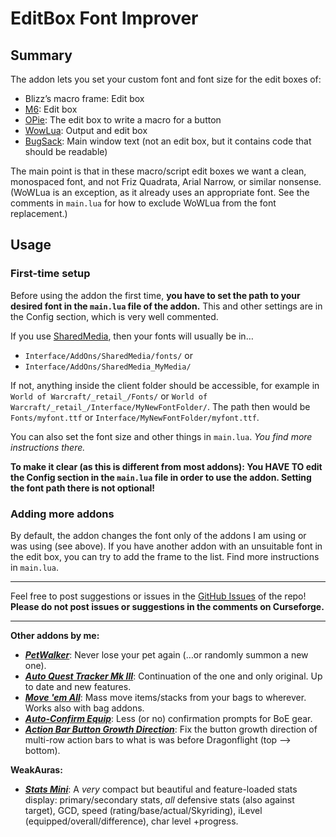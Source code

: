 # EditBox Font Improver

## Summary

The addon lets you set your custom font and font size for the edit boxes of:

- Blizz’s macro frame: Edit box
- [M6](https://www.curseforge.com/wow/addons/m6x): Edit box
- [OPie](https://www.curseforge.com/wow/addons/opie): The edit box to write a macro for a button
- [WowLua](https://www.wowinterface.com/downloads/info7366-WowLua.html): Output and edit box
- [BugSack](https://www.curseforge.com/wow/addons/bugsack): Main window text (not an edit box, but it contains code that should be readable)

The main point is that in these macro/script edit boxes we want a clean, monospaced font, and not Friz Quadrata, Arial Narrow, or similar nonsense. (WoWLua is an exception, as it already uses an appropriate font. See the comments in `main.lua` for how to exclude WoWLua from the font replacement.)

## Usage

### First-time setup

Before using the addon the first time, **you have to set the path to your desired font in the `main.lua` file of the addon.** This and other settings are in the Config section, which is very well commented.

If you use [SharedMedia](https://www.curseforge.com/wow/addons/sharedmedia), then your fonts will usually be in…

- `Interface/AddOns/SharedMedia/fonts/` or
- `Interface/AddOns/SharedMedia_MyMedia/`

If not, anything inside the client folder should be accessible, for example in `World of Warcraft/_retail_/Fonts/` or `World of Warcraft/_retail_/Interface/MyNewFontFolder/`.
The path then would be `Fonts/myfont.ttf` or `Interface/MyNewFontFolder/myfont.ttf`.

You can also set the font size and other things in `main.lua`. _You find more instructions there._

**To make it clear (as this is different from most addons): You HAVE TO edit the Config section in the `main.lua` file in order to use the addon. Setting the font path there is not optional!**

### Adding more addons

By default, the addon changes the font only of the addons I am using or was using (see above). If you have another addon with an unsuitable font in the edit box, you can try to add the frame to the list. Find more instructions in `main.lua`.

---

Feel free to post suggestions or issues in the [GitHub Issues](https://github.com/tflo/EditBox-Font-Improver/issues) of the repo!
__Please do not post issues or suggestions in the comments on Curseforge.__

---

__Other addons by me:__

- [___PetWalker___](https://www.curseforge.com/wow/addons/petwalker): Never lose your pet again (…or randomly summon a
  new one).
- [___Auto Quest Tracker Mk III___](https://www.curseforge.com/wow/addons/auto-quest-tracker-mk-iii): Continuation of
  the one and only original. Up to date and new features.
- [___Move 'em All___](https://www.curseforge.com/wow/addons/move-em-all): Mass move items/stacks from your bags to
  wherever. Works also with bag addons.
- [___Auto-Confirm Equip___](https://www.curseforge.com/wow/addons/auto-confirm-equip): Less (or no) confirmation
  prompts for BoE gear.
- [___Action Bar Button Growth Direction___](https://www.curseforge.com/wow/addons/action-bar-button-growth-direction):
  Fix the button growth direction of multi-row action bars to what is was before Dragonflight (top --> bottom).

__WeakAuras:__

- [___Stats Mini___](https://wago.io/S4023p3Im): A *very* compact but beautiful and feature-loaded stats display: primary/secondary stats, *all* defensive stats (also against target), GCD, speed (rating/base/actual/Skyriding), iLevel (equipped/overall/difference), char level +progress.
